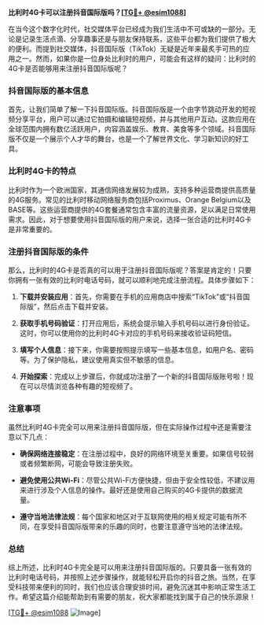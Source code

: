 **比利时4G卡可以注册抖音国际版吗？[[TG💪+ @esim1088](https://t.me/s/esim1088)]**

在当今这个数字化时代，社交媒体平台已经成为我们生活中不可或缺的一部分。无论是记录生活点滴、分享趣事还是与朋友保持联系，这些平台都为我们提供了极大的便利。而提到社交媒体，抖音国际版（TikTok）无疑是近年来最炙手可热的应用之一。然而，如果你是一位身处比利时的用户，可能会有这样的疑问：比利时的4G卡是否能够用来注册抖音国际版呢？

### 抖音国际版的基本信息

首先，让我们简单了解一下抖音国际版。抖音国际版是一个由字节跳动开发的短视频分享平台，用户可以通过它拍摄和编辑短视频，并与其他用户互动。这款应用在全球范围内拥有数亿活跃用户，内容涵盖娱乐、教育、美食等多个领域。抖音国际版不仅是一个展示个人才华的舞台，也是一个了解世界文化、学习新知识的好工具。

### 比利时4G卡的特点

比利时作为一个欧洲国家，其通信网络发展较为成熟，支持多种运营商提供高质量的4G服务。常见的比利时移动网络服务商包括Proximus、Orange Belgium以及BASE等。这些运营商提供的4G套餐通常包含丰富的流量资源，足以满足日常使用需求。因此，对于想要使用抖音国际版的用户来说，选择一张合适的比利时4G卡是非常重要的。

### 注册抖音国际版的条件

那么，比利时的4G卡是否真的可以用于注册抖音国际版呢？答案是肯定的！只要你拥有一张有效的比利时电话号码，就可以顺利地完成注册流程。具体步骤如下：

1. **下载并安装应用**：首先，你需要在手机的应用商店中搜索“TikTok”或“抖音国际版”，然后点击下载并安装。
   
2. **获取手机号码验证**：打开应用后，系统会提示输入手机号码以进行身份验证。这时，你可以使用你的比利时4G卡对应的手机号码来接收验证码短信。

3. **填写个人信息**：接下来，你需要按照提示填写一些基本信息，如用户名、密码等。为了保护隐私，建议使用真实但不敏感的信息。

4. **开始探索**：完成以上步骤后，你就成功注册了一个新的抖音国际版账号啦！现在可以尽情浏览各种有趣的短视频了。

### 注意事项

虽然比利时4G卡完全可以用来注册抖音国际版，但在实际操作过程中还是需要注意以下几点：

- **确保网络连接稳定**：在注册过程中，良好的网络环境至关重要。如果信号较弱或者频繁断网，可能会导致注册失败。
  
- **避免使用公共Wi-Fi**：尽管公共Wi-Fi方便快捷，但由于安全性较低，不建议用来进行涉及个人信息的操作。最好还是使用自己购买的4G卡提供的数据流量。

- **遵守当地法律法规**：每个国家和地区对于互联网使用的相关规定可能有所不同，在享受抖音国际版带来的乐趣的同时，也要注意遵守当地的法律法规。

### 总结

综上所述，比利时4G卡完全是可以用来注册抖音国际版的。只要具备一张有效的比利时电话号码，并按照上述步骤操作，就能轻松开启你的抖音之旅。当然，在享受科技带来便利的同时，我们也应该合理安排时间，避免沉迷其中影响正常生活工作。希望这篇介绍能帮助到有需要的朋友，祝大家都能找到属于自己的快乐源泉！

[[TG💪+ @esim1088](https://t.me/s/esim1088) ![Image](https://i.postimg.cc/4NQfJmqS/Snipaste-2025-05-13-00-14-12.png)]